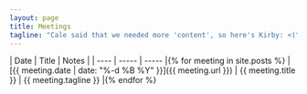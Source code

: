 ```yaml
---
layout: page
title: Meetings
tagline: "Cale said that we needed more 'content', so here's Kirby: <(^.^<)"
---
```


| Date | Title | Notes |
| ---- | ----- | ----- |{% for meeting in site.posts %}
| [{{ meeting.date | date: "%-d %B %Y" }}]({{ meeting.url }}) | {{ meeting.title }} | {{ meeting.tagline }} |{% endfor %}
